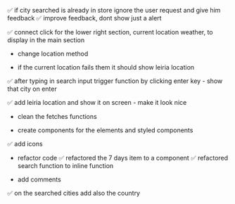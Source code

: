 ✅  if city searched is already in store ignore the user request and give him feedback
      ✅ improve feedback, dont show just a alert

 ✅ connect click for the lower right section, current location weather, to display in the main section

 - change location method

 - if the current location fails them it should show leiria location

 ✅ after typing in search input trigger function by clicking enter key
      - show that city on enter

 ✅ add leiria location and show it on screen
      - make it look nice

 - clean the fetches functions

 - create components for the elements and styled components

 ✅ add icons 

 - refactor code 
    ✅ refactored the 7 days item to a component
    ✅ refactored search function to inline function

 - add comments 

✅ on the searched cities add also the country


